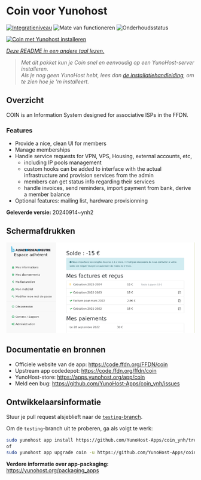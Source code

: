 <!--
NB: Deze README is automatisch gegenereerd door <https://github.com/YunoHost/apps/tree/master/tools/readme_generator>
Hij mag NIET handmatig aangepast worden.
-->

# Coin voor Yunohost

[![Integratieniveau](https://apps.yunohost.org/badge/integration/coin)](https://ci-apps.yunohost.org/ci/apps/coin/)
![Mate van functioneren](https://apps.yunohost.org/badge/state/coin)
![Onderhoudsstatus](https://apps.yunohost.org/badge/maintained/coin)

[![Coin met Yunohost installeren](https://install-app.yunohost.org/install-with-yunohost.svg)](https://install-app.yunohost.org/?app=coin)

*[Deze README in een andere taal lezen.](./ALL_README.md)*

> *Met dit pakket kun je Coin snel en eenvoudig op een YunoHost-server installeren.*  
> *Als je nog geen YunoHost hebt, lees dan [de installatiehandleiding](https://yunohost.org/install), om te zien hoe je 'm installeert.*

## Overzicht

COIN is an Information System designed for associative ISPs in the FFDN.

### Features

- Provide a nice, clean UI for members
- Manage memberships
- Handle service requests for VPN, VPS, Housing, external accounts, etc,
    - including IP pools management
    - custom hooks can be added to interface with the actual infrastructure and provision services from the admin
    - members can get status info regarding their services
    - handle invoices, send reminders, import payment from bank, derive a member balance
- Optional features: mailing list, hardware provisionning


**Geleverde versie:** 20240914~ynh2

## Schermafdrukken

![Schermafdrukken van Coin](./doc/screenshots/screenshot.png)

## Documentatie en bronnen

- Officiele website van de app: <https://code.ffdn.org/FFDN/coin>
- Upstream app codedepot: <https://code.ffdn.org/ffdn/coin>
- YunoHost-store: <https://apps.yunohost.org/app/coin>
- Meld een bug: <https://github.com/YunoHost-Apps/coin_ynh/issues>

## Ontwikkelaarsinformatie

Stuur je pull request alsjeblieft naar de [`testing`-branch](https://github.com/YunoHost-Apps/coin_ynh/tree/testing).

Om de `testing`-branch uit te proberen, ga als volgt te werk:

```bash
sudo yunohost app install https://github.com/YunoHost-Apps/coin_ynh/tree/testing --debug
of
sudo yunohost app upgrade coin -u https://github.com/YunoHost-Apps/coin_ynh/tree/testing --debug
```

**Verdere informatie over app-packaging:** <https://yunohost.org/packaging_apps>
